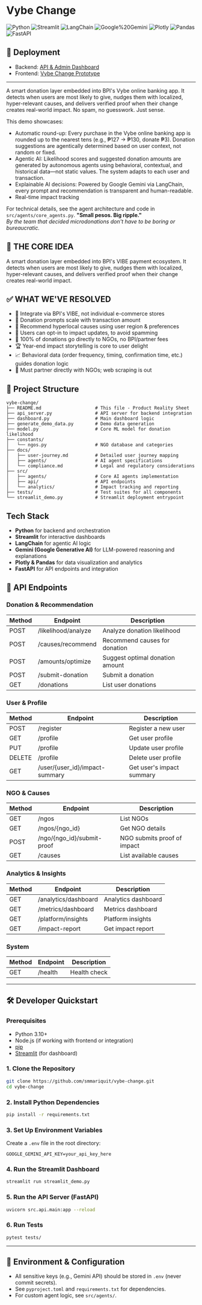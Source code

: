 
# Vybe Change

<!-- Tech Stack Shields -->
![Python](https://img.shields.io/badge/Python-3.10%2B-blue)
![Streamlit](https://img.shields.io/badge/Streamlit-Framework-red)
![LangChain](https://img.shields.io/badge/LangChain-Agentic%20AI-yellow)
![Google%20Gemini](https://img.shields.io/badge/Gemini-Google%20Generative%20AI-blueviolet)
![Plotly](https://img.shields.io/badge/Plotly-Visualization-orange)
![Pandas](https://img.shields.io/badge/Pandas-Data%20Analysis-lightgrey)
![FastAPI](https://img.shields.io/badge/FastAPI-API%20Framework-green)

## 🚀 Deployment
- Backend: [API & Admin Dashboard](https://smmariquit-vybe-change-streamlit-demo-lmarq7.streamlit.app/)
- Frontend: [Vybe Change Prototype](https://www.figma.com/proto/gJz2wvMeqsjPT9xvPdd1OP/BPI?page-id=61%3A179&node-id=61-180&viewport=293%2C40%2C0.94&t=SU0ETIBB94nmSCE2-1&scaling=min-zoom&content-scaling=fixed&starting-point-node-id=61%3A180)

---
A smart donation layer embedded into BPI's Vybe online banking app. It detects when users are most likely to give, nudges them with localized, hyper-relevant causes, and delivers verified proof when their change creates real-world impact. No spam, no guesswork. Just sense.

This demo showcases:
- Automatic round-up: Every purchase in the Vybe online banking app is rounded up to the nearest tens (e.g., ₱127 → ₱130, donate ₱3). Donation suggestions are agentically determined based on user context, not random or fixed.
- Agentic AI: Likelihood scores and suggested donation amounts are generated by autonomous agents using behavioral, contextual, and historical data—not static values. The system adapts to each user and transaction.
- Explainable AI decisions: Powered by Google Gemini via LangChain, every prompt and recommendation is transparent and human-readable.
- Real-time impact tracking


For technical details, see the agent architecture and code in `src/agents/core_agents.py`.
**"Small pesos. Big ripple."**  
*By the team that decided microdonations don't have to be boring or bureaucratic.*

## 🚩 THE CORE IDEA
A smart donation layer embedded into BPI's VIBE payment ecosystem. It detects when users are most likely to give, nudges them with localized, hyper-relevant causes, and delivers verified proof when their change creates real-world impact.

## ✅ WHAT WE'VE RESOLVED
- 🎯 Integrate via BPI's VIBE, not individual e-commerce stores
- 💸 Donation prompts scale with transaction amount
- 📍 Recommend hyperlocal causes using user region & preferences
- 🧾 Users can opt-in to impact updates, to avoid spamming
- 💯 100% of donations go directly to NGOs, no BPI/partner fees
- 🏆 Year-end impact storytelling is core to user delight
- 📈 Behavioral data (order frequency, timing, confirmation time, etc.) guides donation logic
- 🔗 Must partner directly with NGOs; web scraping is out

## 📁 Project Structure
```
vybe-change/
├── README.md                    # This file - Product Reality Sheet
├── api_server.py                # API server for backend integration
├── dashboard.py                 # Main dashboard logic
├── generate_demo_data.py        # Demo data generation
├── model.py                     # Core ML model for donation likelihood
├── constants/
│   └── ngos.py                  # NGO database and categories
├── docs/
│   ├── user-journey.md          # Detailed user journey mapping
│   ├── agents/                  # AI agent specifications
│   └── compliance.md            # Legal and regulatory considerations
├── src/
│   ├── agents/                  # Core AI agents implementation
│   ├── api/                     # API endpoints
│   └── analytics/               # Impact tracking and reporting
├── tests/                       # Test suites for all components
└── streamlit_demo.py            # Streamlit deployment entrypoint
```

## Tech Stack

- **Python** for backend and orchestration
- **Streamlit** for interactive dashboards
- **LangChain** for agentic AI logic
- **Gemini (Google Generative AI)** for LLM-powered reasoning and explanations
- **Plotly & Pandas** for data visualization and analytics
- **FastAPI** for API endpoints and integration

## 📡 API Endpoints

### Donation & Recommendation
| Method | Endpoint | Description |
|--------|----------|-------------|
| POST   | /likelihood/analyze           | Analyze donation likelihood |
| POST   | /causes/recommend            | Recommend causes for donation |
| POST   | /amounts/optimize            | Suggest optimal donation amount |
| POST   | /submit-donation             | Submit a donation |
| GET    | /donations                   | List user donations |

### User & Profile
| Method | Endpoint | Description |
|--------|----------|-------------|
| POST   | /register                    | Register a new user |
| GET    | /profile                     | Get user profile |
| PUT    | /profile                     | Update user profile |
| DELETE | /profile                     | Delete user profile |
| GET    | /user/{user_id}/impact-summary | Get user's impact summary |

### NGO & Causes
| Method | Endpoint | Description |
|--------|----------|-------------|
| GET    | /ngos                        | List NGOs |
| GET    | /ngos/{ngo_id}               | Get NGO details |
| POST   | /ngo/{ngo_id}/submit-proof   | NGO submits proof of impact |
| GET    | /causes                      | List available causes |

### Analytics & Insights
| Method | Endpoint | Description |
|--------|----------|-------------|
| GET    | /analytics/dashboard         | Analytics dashboard |
| GET    | /metrics/dashboard           | Metrics dashboard |
| GET    | /platform/insights           | Platform insights |
| GET    | /impact-report               | Get impact report |

### System
| Method | Endpoint | Description |
|--------|----------|-------------|
| GET    | /health                      | Health check |

---

## 🛠️ Developer Quickstart

### Prerequisites
- Python 3.10+
- Node.js (if working with frontend or integration)
- [pip](https://pip.pypa.io/en/stable/)
- [Streamlit](https://streamlit.io/) (for dashboard)

### 1. Clone the Repository
```bash
git clone https://github.com/smmariquit/vybe-change.git
cd vybe-change
```

### 2. Install Python Dependencies
```bash
pip install -r requirements.txt
```

### 3. Set Up Environment Variables
Create a `.env` file in the root directory:
```
GOOGLE_GEMINI_API_KEY=your_api_key_here
```

### 4. Run the Streamlit Dashboard
```bash
streamlit run streamlit_demo.py
```

### 5. Run the API Server (FastAPI)
```bash
uvicorn src.api.main:app --reload
```

### 6. Run Tests
```bash
pytest tests/
```

---

## 🧩 Environment & Configuration
- All sensitive keys (e.g., Gemini API) should be stored in `.env` (never commit secrets).
- See `pyproject.toml` and `requirements.txt` for dependencies.
- For custom agent logic, see `src/agents/`.

